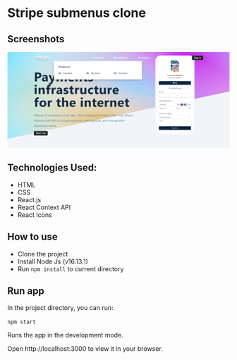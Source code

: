# Stripe submenus clone

## Screenshots

![Screenshot](./screenshot.png)

## Technologies Used:
- HTML
- CSS
- React.js
- React Context API
- React Icons

## How to use
- Clone the project
- Install Node Js (v16.13.1)
- Run `npm install` to current directory

## Run app
In the project directory, you can run:

`npm start`

Runs the app in the development mode.

Open http://localhost:3000 to view it in your browser.